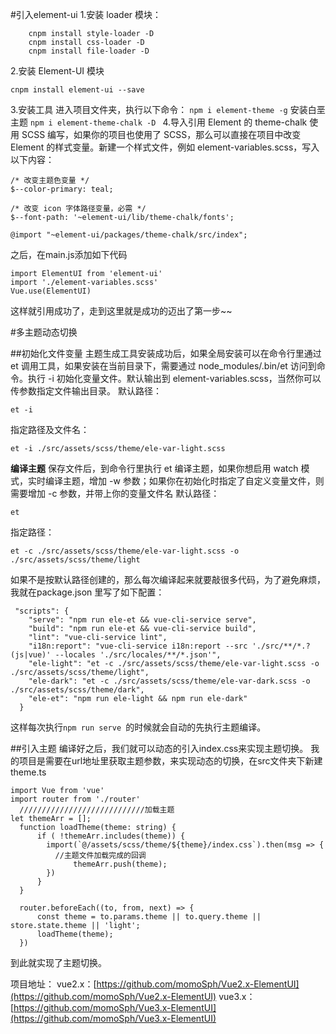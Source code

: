#引入element-ui
1.安装 loader 模块：
```
    cnpm install style-loader -D
    cnpm install css-loader -D
    cnpm install file-loader -D
```
2.安装 Element-UI 模块
```
cnpm install element-ui --save 
```
3.安装工具
进入项目文件夹，执行以下命令：
```npm i element-theme -g```
安装白垩主题
```npm i element-theme-chalk -D ```
4.导入引用
Element 的 theme-chalk 使用 SCSS 编写，如果你的项目也使用了 SCSS，那么可以直接在项目中改变 Element 的样式变量。新建一个样式文件，例如 element-variables.scss，写入以下内容：
```
/* 改变主题色变量 */
$--color-primary: teal;

/* 改变 icon 字体路径变量，必需 */
$--font-path: '~element-ui/lib/theme-chalk/fonts';

@import "~element-ui/packages/theme-chalk/src/index";
```
之后，在main.js添加如下代码
```
import ElementUI from 'element-ui'
import './element-variables.scss'
Vue.use(ElementUI)
```
这样就引用成功了，走到这里就是成功的迈出了第一步~~

#多主题动态切换

##初始化文件变量
主题生成工具安装成功后，如果全局安装可以在命令行里通过 et 调用工具，如果安装在当前目录下，需要通过 node_modules/.bin/et 访问到命令。执行 -i 初始化变量文件。默认输出到 element-variables.scss，当然你可以传参数指定文件输出目录。
默认路径：
```
et -i
```
指定路径及文件名：
```
et -i ./src/assets/scss/theme/ele-var-light.scss
```

**编译主题**
保存文件后，到命令行里执行 et 编译主题，如果你想启用 watch 模式，实时编译主题，增加 -w 参数；如果你在初始化时指定了自定义变量文件，则需要增加 -c 参数，并带上你的变量文件名
默认路径：
```
et
```
指定路径：
```
et -c ./src/assets/scss/theme/ele-var-light.scss -o ./src/assets/scss/theme/light
```
如果不是按默认路径创建的，那么每次编译起来就要敲很多代码，为了避免麻烦，我就在package.json 里写了如下配置：
```
 "scripts": {
    "serve": "npm run ele-et && vue-cli-service serve",
    "build": "npm run ele-et && vue-cli-service build",
    "lint": "vue-cli-service lint",
    "i18n:report": "vue-cli-service i18n:report --src './src/**/*.?(js|vue)' --locales './src/locales/**/*.json'",
    "ele-light": "et -c ./src/assets/scss/theme/ele-var-light.scss -o ./src/assets/scss/theme/light",
    "ele-dark": "et -c ./src/assets/scss/theme/ele-var-dark.scss -o ./src/assets/scss/theme/dark",
    "ele-et": "npm run ele-light && npm run ele-dark"
  }
```
这样每次执行```npm run serve ```的时候就会自动的先执行主题编译。

##引入主题
编译好之后，我们就可以动态的引入index.css来实现主题切换。
我的项目是需要在url地址里获取主题参数，来实现动态的切换，在src文件夹下新建theme.ts
```
import Vue from 'vue'
import router from './router'
  ////////////////////////////加载主题
let themeArr = [];
  function loadTheme(theme: string) {
      if ( !themeArr.includes(theme)) {
        import(`@/assets/scss/theme/${theme}/index.css`).then(msg => {
          //主题文件加载完成的回调  
              themeArr.push(theme);
        })
      }
  }
  
  router.beforeEach((to, from, next) => {
      const theme = to.params.theme || to.query.theme || store.state.theme || 'light';
      loadTheme(theme);
  })
```
到此就实现了主题切换。

项目地址：
vue2.x：[https://github.com/momoSph/Vue2.x-ElementUI](https://github.com/momoSph/Vue2.x-ElementUI)
vue3.x：[https://github.com/momoSph/Vue3.x-ElementUI](https://github.com/momoSph/Vue3.x-ElementUI)
